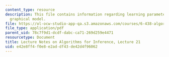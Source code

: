 ```yaml
---
content_type: resource
description: This file contains information regarding learning parameters of an undirected
  graphical model.
file: https://ol-ocw-studio-app-qa.s3.amazonaws.com/courses/6-438-algorithms-for-inference-fall-2014/e42e8ff4f0e8e2addf43de42d4f96062_MIT6_438F14_Lec21.pdf
file_type: application/pdf
parent_uid: 78c7f9d1-dcdf-dabc-ca71-269d259e4471
resourcetype: Document
title: Lecture Notes on Algorithms for Inference, Lecture 21
uid: e42e8ff4-f0e8-e2ad-df43-de42d4f96062
---
```

